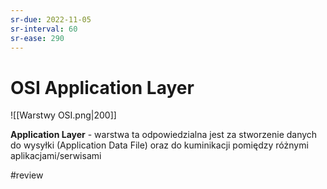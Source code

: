 ```yaml
---
sr-due: 2022-11-05
sr-interval: 60
sr-ease: 290
---
```


# OSI Application Layer
![[Warstwy OSI.png|200]]

**Application Layer** - warstwa ta odpowiedzialna jest za stworzenie danych do wysyłki (Application Data File) oraz do kuminikacji pomiędzy różnymi aplikacjami/serwisami

#review